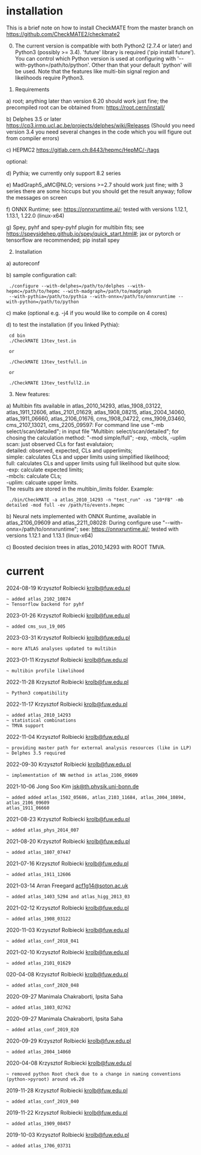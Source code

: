 # installation

This is a brief note on how to install CheckMATE from the master branch on https://github.com/CheckMATE2/checkmate2

0) The current version is compatible with both Python2 (2.7.4 or later) and Python3 (possibly >= 3.4). 'future' library is required ('pip install future'). You can control which Python version is used at configuring with '--with-python=/path/to/python'. Other than that your default 'python' will be used. Note that the features like multi-bin signal region and likelihoods require Python3. 


1) Requirements

  a) root; anything later than version 6.20 should work just fine; the precompiled root can be obtained from:
     https://root.cern/install/
  
  b) Delphes 3.5 or later
     https://cp3.irmp.ucl.ac.be/projects/delphes/wiki/Releases
     (Should you need version 3.4 you need several changes in the code which you will figure out from compiler errors)
  
  c) HEPMC2
     https://gitlab.cern.ch:8443/hepmc/HepMC/-/tags
  
  optional:
  
  d) Pythia; we currently only support 8.2 series
  
  e) MadGraph5_aMC@NLO; versions >=2.7 should work just fine; 
     with 3 series there are some hiccups but you should get the result anyway; follow the messages on screen 
     
  f) ONNX Runtime; see: https://onnxruntime.ai/; tested with versions 1.12.1, 1.13.1, 1.22.0 (linux-x64)  
  
  g) Spey, pyhf and spey-pyhf plugin for multibin fits; see https://speysidehep.github.io/spey/quick_start.html#; jax or pytorch or tensorflow are recommended;
     pip install spey   
     
     
2) Installation
  
  a) autoreconf
  
  b) sample configuration call:
  
     ./configure --with-delphes=/path/to/delphes --with-hepmc=/path/to/hepmc --with-madgraph=/path/to/madgraph  
     --with-pythia=/path/to/pythia --with-onnx=/path/to/onnxruntime --with-python=/path/to/python
  
  c) make
     (optional e.g. -j4 if you would like to compile on 4 cores)
  
  d) to test the installation (if you linked Pythia):

     cd bin
     ./CheckMATE 13tev_test.in
     
     or
     
     ./CheckMATE 13tev_testfull.in
     
     or
     
     ./CheckMATE 13tev_testfull2.in     
     
3) New features:

  a) Multibin fits available in atlas_2010_14293, atlas_1908_03122, atlas_1911_12606, atlas_2101_01629, atlas_1908_08215, atlas_2004_14060, atlas_1911_06660, atlas_2106_01676, cms_1908_04722, cms_1909_03460, cms_2107_13021, cms_2205_09597:
     For command line use "-mb select/scan/detailed"; in input file "Multibin: select/scan/detailed"; for chosing the calculation method: "-mod simple/full"; -exp, -mbcls, -uplim  
     scan: just observed CLs for fast evalutaion;  
     detailed: observed, expected, CLs and upperlimits;  
     simple: calculates CLs and upper limits using simplified likelihood;  
     full: calculates CLs and upper limits using full likelihood but quite slow.   
     -exp: calculate expected limits;  
     -mbcls: calculate CLs;  
     -uplim: calcuate upper limits.  
     The results are stored in the multibin_limits folder. Example:
     
     ./bin/CheckMATE -a atlas_2010_14293 -n "test_run" -xs "10*FB" -mb detailed -mod full -ev /path/to/events.hepmc
     
  b) Neural nets implemented with ONNX Runtime, available in atlas_2106_09609 and atlas_2211_08028:
     During configure use "--with-onnx=/path/to/onnxruntime"; see: https://onnxruntime.ai/; tested with versions 1.12.1 and 1.13.1 (linux-x64)
     
  c) Boosted decision trees in atlas_2010_14293 with ROOT TMVA.
     

# current

2024-08-19   Krzysztof Rolbiecki <krolb@fuw.edu.pl>

    ~ added atlas_2102_10874
    ~ Tensorflow backend for pyhf

2023-01-26   Krzysztof Rolbiecki <krolb@fuw.edu.pl>

    ~ added cms_sus_19_005

2023-03-31   Krzysztof Rolbiecki <krolb@fuw.edu.pl>

    ~ more ATLAS analyses updated to multibin

2023-01-11   Krzysztof Rolbiecki <krolb@fuw.edu.pl>

    ~ multibin profile likelihood

2022-11-28   Krzysztof Rolbiecki <krolb@fuw.edu.pl>

    ~ Python3 compatibility

2022-11-17   Krzysztof Rolbiecki <krolb@fuw.edu.pl>

    ~ added atlas_2010_14293
    ~ statistical combinations
    ~ TMVA support

2022-11-04   Krzysztof Rolbiecki <krolb@fuw.edu.pl>

    ~ providing master path for external analysis resources (like in LLP)
    ~ Delphes 3.5 required

2022-09-30   Krzysztof Rolbiecki <krolb@fuw.edu.pl>

    ~ implementation of NN method in atlas_2106_09609

2021-10-06   Jong Soo Kim <jsk@th.physik.uni-bonn.de>
        
    ~ added added atlas_1502_05686, atlas_2103_11684, atlas_2004_10894, atlas_2106_09609
	atlas_1911_06660

2021-08-23   Krzysztof Rolbiecki <krolb@fuw.edu.pl>
        
    ~ added atlas_phys_2014_007

2021-08-20   Krzysztof Rolbiecki <krolb@fuw.edu.pl>
        
    ~ added atlas_1807_07447

2021-07-16   Krzysztof Rolbiecki <krolb@fuw.edu.pl>
        
    ~ added atlas_1911_12606

2021-03-14   Arran Freegard <acf1g14@soton.ac.uk>
        
    ~ added atlas_1403_5294 and atlas_higg_2013_03

2021-02-12   Krzysztof Rolbiecki <krolb@fuw.edu.pl>
        
    ~ added atlas_1908_03122

2020-11-03   Krzysztof Rolbiecki <krolb@fuw.edu.pl>
        
    ~ added atlas_conf_2018_041

2021-02-10   Krzysztof Rolbiecki <krolb@fuw.edu.pl>
        
    ~ added atlas_2101_01629
    
020-04-08   Krzysztof Rolbiecki <krolb@fuw.edu.pl>

    ~ added atlas_conf_2020_048

2020-09-27   Manimala Chakraborti, Ipsita Saha

    ~ added atlas_1803_02762

2020-09-27   Manimala Chakraborti, Ipsita Saha

    ~ added atlas_conf_2019_020

2020-09-29   Krzysztof Rolbiecki <krolb@fuw.edu.pl>
        
    ~ added atlas_2004_14060

2020-04-08   Krzysztof Rolbiecki <krolb@fuw.edu.pl>

    ~ removed python Root check due to a change in naming conventions (python->pyroot) around v6.20 

2019-11-28   Krzysztof Rolbiecki <krolb@fuw.edu.pl>
        
    ~ added atlas_conf_2019_040

2019-11-22   Krzysztof Rolbiecki <krolb@fuw.edu.pl>
        
    ~ added atlas_1909_08457

2019-10-03   Krzysztof Rolbiecki <krolb@fuw.edu.pl>
        
    ~ added atlas_1706_03731
